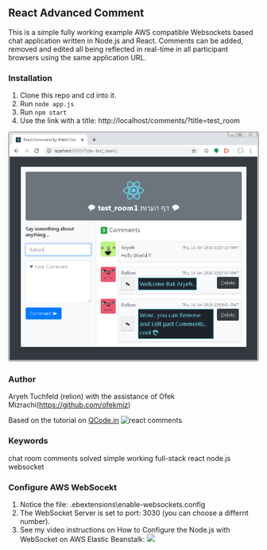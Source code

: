 ## React Advanced Comment

This is a simple fully working example AWS compatible Websockets based chat application written in Node.js and React.
Comments can be added, removed and edited all being reflected in real-time in all participant browsers using the same application URL.

### Installation

1.  Clone this repo and cd into it.
2.  Run `node app.js`
3.  Run `npm start`
4.  Use the link with a title: http://localhost/comments/?title=test_room

<img src="images/advance_react_comments_room_snapshot.png" title="Advance react comments room snapshot">

### Author

Aryeh Tuchfeld (relion)
with the assistance of Ofek Mizrachi(https://github.com/ofekmiz)

Based on the tutorial on [QCode.in](https://www.qcode.in/learn-react-by-creating-a-comment-app)
![react comments](https://i2.wp.com/www.qcode.in/wp-content/uploads/2018/07/react-comment-app.png?resize=1200%2C811&ssl=1)

### Keywords

chat room comments solved simple working full-stack react node.js websocket

### Configure AWS WebSocekt

1. Notice the file: \.ebextensions\enable-websockets.config
2. The WebSocket Server is set to port: 3030 (you can choose a differnt number).
3. See my video instructions on How to Configure the Node.js with WebSocket on AWS Elastic Beanstalk: [![](http://img.youtube.com/vi/E_-mBnRHsYc/0.jpg)](http://www.youtube.com/watch?v=E_-mBnRHsYc "Configuring Node.js Server with WebSocket on AWS Elastic Beanstalk")
